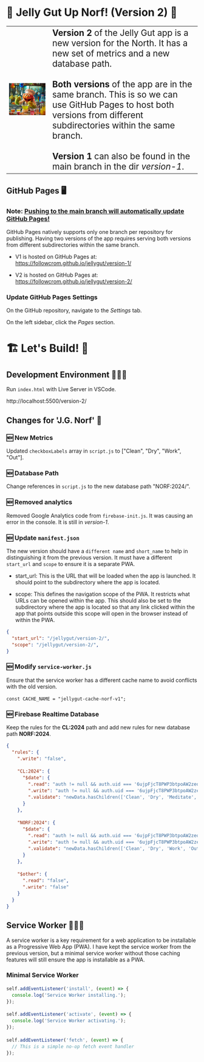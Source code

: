# 🪼 Jelly Gut Up Norf! (Version 2) 🍮

<table border="0">
  <tr>
    <td>
      <img src="jelly-chef.png" alt="Jelly Chef" width="600" style="margin-right: 10px;"/>
    </td>
    <td style="font-size: 1.4rem;">
      <b>Version 2</b> of the Jelly Gut app is a new version for the North. It has a new set of metrics and a new database path.
      <br><br>
      <b>Both versions</b> of the app are in the same branch. This is so we can use GitHub Pages to host both versions from different subdirectories within the same branch.
      <br><br>
      <b>Version 1</b> can also be found in the main branch in the dir <i>version-1</i>.
    </td>
  </tr>
</table>

## GitHub Pages 🖥️

### Note: <u>Pushing to the main branch will automatically update GitHub Pages!</u>

GitHub Pages natively supports only one branch per repository for publishing. Having two versions of the app requires serving both versions from different subdirectories within the same branch.

- V1 is hosted on GitHub Pages at: https://followcrom.github.io/jellygut/version-1/

- V2 is hosted on GitHub Pages at: https://followcrom.github.io/jellygut/version-2/

### Update GitHub Pages Settings

On the GitHub repository, navigate to the _Settings_ tab.

On the left sidebar, click the _Pages_ section.

# 🏗️ Let's Build!  🏢

## Development Environment 👨🏻‍💻

Run `index.html` with Live Server in VSCode.

http://localhost:5500/version-2/

## Changes for 'J.G. Norf' 💫

### 🆕 New Metrics

Updated `checkboxLabels` array in `script.js` to ["Clean", "Dry", "Work", "Out"].

### 🆕 Database Path

Change references in `script.js` to the new database path "NORF:2024/".

### 🆕 Removed analytics

Removed Google Analytics code from `firebase-init.js`. It was causing an error in the console. It is still in _version-1_.

### 🆕 Update `manifest.json`

The new version should have a `different name` and `short_name` to help in distinguishing it from the previous version. It must have a different `start_url` and `scope` to ensure it is a separate PWA.

- start_url: This is the URL that will be loaded when the app is launched. It should point to the subdirectory where the app is located.

- scope: This defines the navigation scope of the PWA. It restricts what URLs can be opened within the app. This should also be set to the subdirectory where the app is located so that any link clicked within the app that points outside this scope will open in the browser instead of within the PWA.

```json
{
  "start_url": "/jellygut/version-2/",
  "scope": "/jellygut/version-2/",
}
```

### 🆕 Modify `service-worker.js`

Ensure that the service worker has a different cache name to avoid conflicts with the old version.

`const CACHE_NAME = "jellygut-cache-norf-v1";`

### 🆕 Firebase Realtime Database

Keep the rules for the **CL:2024** path and add new rules for new database path **NORF:2024**.

```json
{
  "rules": {
    ".write": "false",

    "CL:2024": {
      "$date": {
        ".read": "auth != null && auth.uid === '6ujpFjcT8PWP3btpoAW2zeqSSmB2'",
        ".write": "auth != null && auth.uid === '6ujpFjcT8PWP3btpoAW2zeqSSmB2'",
        ".validate": "newData.hasChildren(['Clean', 'Dry', 'Meditate', 'TV8'])"
      }
    },

    "NORF:2024": {
      "$date": {
        ".read": "auth != null && auth.uid === '6ujpFjcT8PWP3btpoAW2zeqSSmB2'",
        ".write": "auth != null && auth.uid === '6ujpFjcT8PWP3btpoAW2zeqSSmB2'",
        ".validate": "newData.hasChildren(['Clean', 'Dry', 'Work', 'Out'])"
      }
    },

    "$other": {
      ".read": "false",
      ".write": "false"
    }
  }
}
```

## Service Worker 👨‍🔧🚽

A service worker is a key requirement for a web application to be installable as a Progressive Web App (PWA). I have kept the service worker from the previous version, but a minimal service worker without those caching features will still ensure the app is installable as a PWA.

### Minimal Service Worker

```javascript
self.addEventListener('install', (event) => {
  console.log('Service Worker installing.');
});

self.addEventListener('activate', (event) => {
  console.log('Service Worker activating.');
});

self.addEventListener('fetch', (event) => {
  // This is a simple no-op fetch event handler
});
```